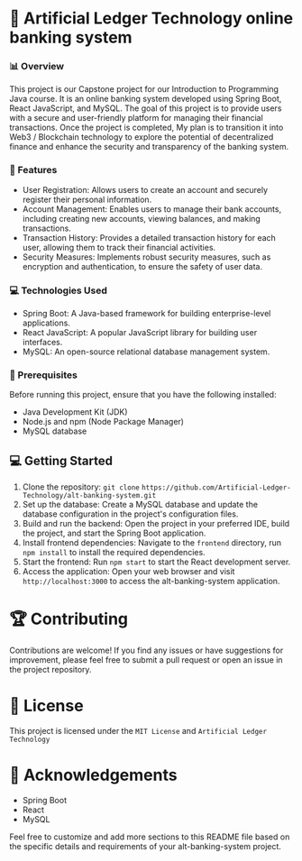 # 💫 Artificial Ledger Technology online banking system

### 📊 Overview
This project is our Capstone project for our Introduction to Programming Java course. It is an online banking system developed using Spring Boot, React JavaScript, and MySQL. The goal of this project is to provide users with a secure and user-friendly platform for managing their financial transactions. Once the project is completed, My plan is to transition it into Web3 / Blockchain technology to explore the potential of decentralized finance and enhance the security and transparency of the banking system.

### 🧊 Features
* User Registration: Allows users to create an account and securely register their personal information.
* Account Management: Enables users to manage their bank accounts, including creating new accounts, viewing balances, and making transactions.
* Transaction History: Provides a detailed transaction history for each user, allowing them to track their financial activities.
* Security Measures: Implements robust security measures, such as encryption and authentication, to ensure the safety of user data.

### 💻 Technologies Used
* Spring Boot: A Java-based framework for building enterprise-level applications.
* React JavaScript: A popular JavaScript library for building user interfaces.
* MySQL: An open-source relational database management system.

### 🧊 Prerequisites
Before running this project, ensure that you have the following installed:

* Java Development Kit (JDK)
* Node.js and npm (Node Package Manager)
* MySQL database

## 💻 Getting Started
1. Clone the repository: `git clone` `https://github.com/Artificial-Ledger-Technology/alt-banking-system.git`
2. Set up the database: Create a MySQL database and update the database configuration in the project's configuration files.
3. Build and run the backend: Open the project in your preferred IDE, build the project, and start the Spring Boot application.
4. Install frontend dependencies: Navigate to the `frontend` directory, run `npm install` to install the required dependencies.
5. Start the frontend: Run `npm start` to start the React development server.
6. Access the application: Open your web browser and visit `http://localhost:3000` to access the alt-banking-system application.

# 🏆 Contributing
Contributions are welcome! If you find any issues or have suggestions for improvement, please feel free to submit a pull request or open an issue in the project repository.

# 🔐 License
This project is licensed under the `MIT License` and `Artificial Ledger Technology`

# 🔭 Acknowledgements
* Spring Boot
* React
* MySQL
  
Feel free to customize and add more sections to this README file based on the specific details and requirements of your alt-banking-system project.

